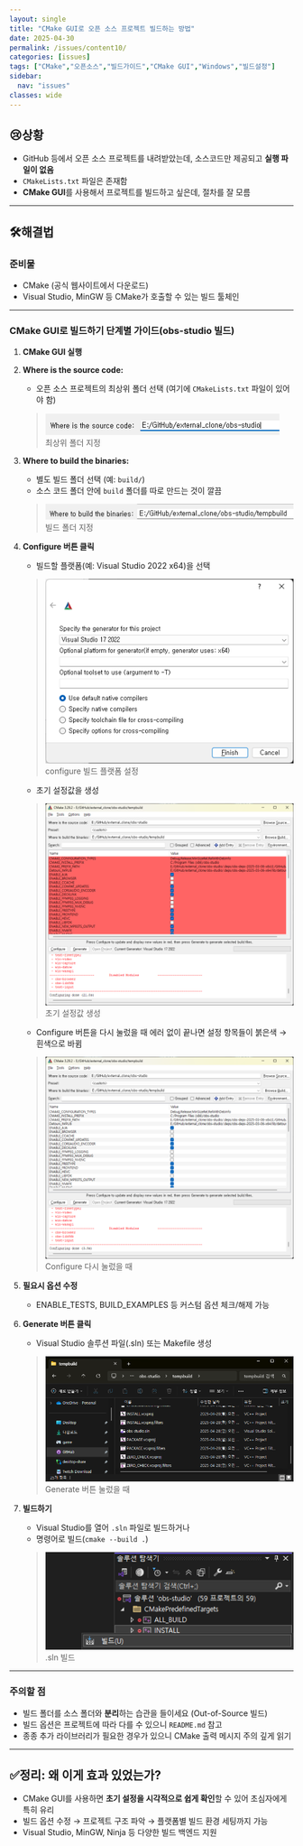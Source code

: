 ```yaml
---
layout: single
title: "CMake GUI로 오픈 소스 프로젝트 빌드하는 방법"
date: 2025-04-30
permalink: /issues/content10/
categories: [issues]
tags: ["CMake","오픈소스","빌드가이드","CMake GUI","Windows","빌드설정"]
sidebar:
  nav: "issues"
classes: wide
---
```


## 😢**상황**
* GitHub 등에서 오픈 소스 프로젝트를 내려받았는데, 소스코드만 제공되고 **실행 파일이 없음**  
* `CMakeLists.txt` 파일은 존재함  
* **CMake GUI**를 사용해서 프로젝트를 빌드하고 싶은데, 절차를 잘 모름

***
## 🛠️**해결법**

### 준비물

- CMake (공식 웹사이트에서 다운로드)  
- Visual Studio, MinGW 등 CMake가 호출할 수 있는 빌드 툴체인

---

### CMake GUI로 빌드하기 단계별 가이드(obs-studio 빌드)

1. **CMake GUI 실행**

2. **Where is the source code:**  
   - 오픈 소스 프로젝트의 최상위 폴더 선택 (여기에 `CMakeLists.txt` 파일이 있어야 함)
   >![최상위 폴더 지정](/assets/images/content10-img0.png)  
   >최상위 폴더 지정

3. **Where to build the binaries:**  
   - 별도 빌드 폴더 선택 (예: `build/`)  
   - 소스 코드 폴더 안에 `build` 폴더를 따로 만드는 것이 깔끔
   >![빌드 폴더 지정](/assets/images/content10-img1.png)  
   >빌드 폴더 지정

4. **Configure 버튼 클릭**
   - 빌드할 플랫폼(예: Visual Studio 2022 x64)을 선택
   >![configure 빌드 플랫폼 설정](/assets/images/content10-img2.png)  
   >configure 빌드 플랫폼 설정
   - 초기 설정값을 생성
   >![초기 설정값 생성](/assets/images/content10-img3.png)  
   >초기 설정값 생성
   - Configure 버튼을 다시 눌렀을 때 에러 없이 끝나면 설정 항목들이 붉은색 → 흰색으로 바뀜
   >![Configure 다시 눌렀을 때](/assets/images/content10-img4.png)  
   >Configure 다시 눌렀을 때

5. **필요시 옵션 수정**
   - ENABLE_TESTS, BUILD_EXAMPLES 등 커스텀 옵션 체크/해제 가능  

6. **Generate 버튼 클릭**
   - Visual Studio 솔루션 파일(.sln) 또는 Makefile 생성
   >![Generate 버튼 눌렀을 때](/assets/images/content10-img5.png)  
   >Generate 버튼 눌렀을 때  

7. **빌드하기**
   - Visual Studio를 열어 `.sln` 파일로 빌드하거나  
   - 명령어로 빌드(`cmake --build .`)
   >![.sln 빌드](/assets/images/content10-img6.png)  
   >.sln 빌드  

---

### 주의할 점

- 빌드 폴더를 소스 폴더와 **분리**하는 습관을 들이세요 (Out-of-Source 빌드)  
- 빌드 옵션은 프로젝트에 따라 다를 수 있으니 `README.md` 참고  
- 종종 추가 라이브러리가 필요한 경우가 있으니 CMake 출력 메시지 주의 깊게 읽기

***

## ✅**정리: 왜 이게 효과 있었는가?**

* CMake GUI를 사용하면 **초기 설정을 시각적으로 쉽게 확인**할 수 있어 초심자에게 특히 유리  
* 빌드 옵션 수정 → 프로젝트 구조 파악 → 플랫폼별 빌드 환경 세팅까지 가능  
* Visual Studio, MinGW, Ninja 등 다양한 빌드 백엔드 지원
